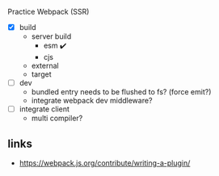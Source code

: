 Practice Webpack (SSR)

- [x] build
  - server build
    - esm ✔️
    - cjs
  - external
  - target
- [ ] dev
  - bundled entry needs to be flushed to fs? (force emit?)
  - integrate webpack dev middleware?
- [ ] integrate client
  - multi compiler?

## links

- https://webpack.js.org/contribute/writing-a-plugin/
